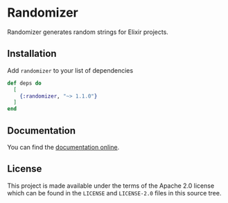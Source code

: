# Randomizer

Randomizer generates random strings for Elixir projects.

## Installation

Add `randomizer` to your list of dependencies

```elixir
def deps do
  [
    {:randomizer, "~> 1.1.0"}
  ]
end
```

## Documentation

You can find the [documentation online](https://hexdocs.pm/randomizer).

## License

This project is made available under the terms of the Apache 2.0 license which
can be found in the `LICENSE` and `LICENSE-2.0` files in this source tree.

